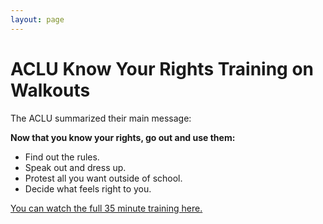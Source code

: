 ```yaml
---
layout: page
---
```


ACLU Know Your Rights Training on Walkouts
=================

The ACLU summarized their main message:

**Now that you know your rights, go out and use them:**
* Find out the rules.
* Speak out and dress up.
* Protest all you want outside of school.
* Decide what feels right to you. 

[You can watch the full 35 minute training here.](https://www.aclu.org/issues/free-speech/student-speech-and-privacy/students-rights-speech-walkouts-and-other-protests)
